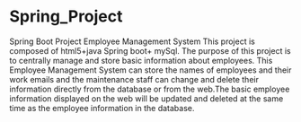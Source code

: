 # Spring_Project
Spring Boot Project Employee Management System
This project is composed of html5+java Spring boot+ mySql. The purpose of this project is to centrally manage and store basic information about employees. 
This Employee Management System can store the names of employees and their work emails and the maintenance staff can change and delete their information directly
from the database or from the web.The basic employee information displayed on the web will be updated and deleted at the same time as the employee information 
in the database.
